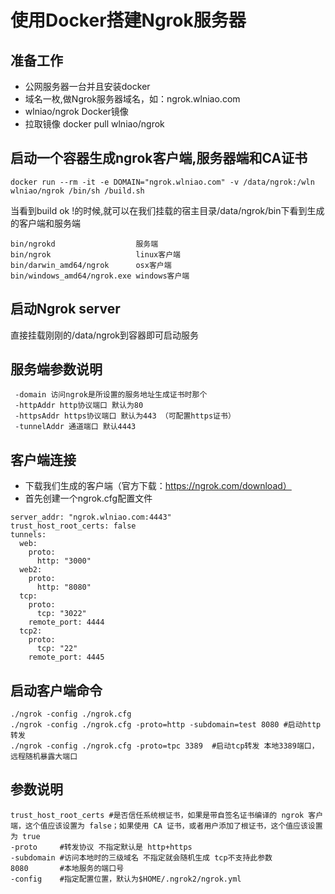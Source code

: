 # 使用Docker搭建Ngrok服务器

## 准备工作
* 公网服务器一台并且安装docker
* 域名一枚,做Ngrok服务器域名，如：ngrok.wlniao.com 
* wlniao/ngrok Docker镜像
* 拉取镜像 docker pull wlniao/ngrok

## 启动一个容器生成ngrok客户端,服务器端和CA证书
```linux
docker run --rm -it -e DOMAIN="ngrok.wlniao.com" -v /data/ngrok:/wln wlniao/ngrok /bin/sh /build.sh
```
当看到build ok !的时候,就可以在我们挂载的宿主目录/data/ngrok/bin下看到生成的客户端和服务端

```
bin/ngrokd                  服务端
bin/ngrok                   linux客户端
bin/darwin_amd64/ngrok      osx客户端
bin/windows_amd64/ngrok.exe windows客户端
```

## 启动Ngrok server
直接挂载刚刚的/data/ngrok到容器即可启动服务

## 服务端参数说明
```
 -domain 访问ngrok是所设置的服务地址生成证书时那个
 -httpAddr http协议端口 默认为80
 -httpsAddr https协议端口 默认为443 （可配置https证书）
 -tunnelAddr 通道端口 默认4443
```

## 客户端连接
* 下载我们生成的客户端（官方下载：https://ngrok.com/download）
* 首先创建一个ngrok.cfg配置文件
```
server_addr: "ngrok.wlniao.com:4443"
trust_host_root_certs: false
tunnels:
  web:
    proto:
      http: "3000"
  web2:
    proto:
      http: "8080"
  tcp:
    proto:
      tcp: "3022"
    remote_port: 4444
  tcp2:
    proto:
      tcp: "22"
    remote_port: 4445
```
## 启动客户端命令
```
./ngrok -config ./ngrok.cfg
./ngrok -config ./ngrok.cfg -proto=http -subdomain=test 8080 #启动http转发
./ngrok -config ./ngrok.cfg -proto=tpc 3389  #启动tcp转发 本地3389端口，远程随机暴露大端口
```
## 参数说明
```
trust_host_root_certs #是否信任系统根证书，如果是带自签名证书编译的 ngrok 客户端，这个值应该设置为 false；如果使用 CA 证书，或者用户添加了根证书，这个值应该设置为 true
-proto     #转发协议 不指定默认是 http+https
-subdomain #访问本地时的三级域名 不指定就会随机生成 tcp不支持此参数
8080       #本地服务的端口号
-config    #指定配置位置，默认为$HOME/.ngrok2/ngrok.yml
```